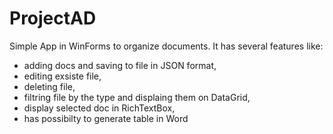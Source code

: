 # ProjectAD

Simple App in WinForms to organize documents. It has several features like:
- adding docs and saving to file in JSON format,
- editing exsiste file,
- deleting file,
- filtring file by the type and displaing them on DataGrid,
- display selected doc in RichTextBox,
- has possibilty to generate table in Word
